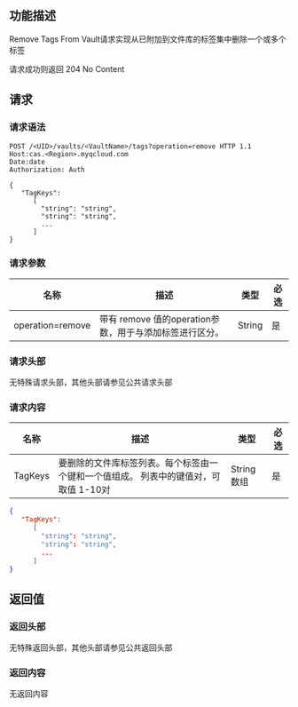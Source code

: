 ## 功能描述

Remove Tags From Vault请求实现从已附加到文件库的标签集中删除一个或多个标签

请求成功则返回 204 No Content

## 请求

### 请求语法

```HTTP
POST /<UID>/vaults/<VaultName>/tags?operation=remove HTTP 1.1
Host:cas.<Region>.myqcloud.com
Date:date
Authorization: Auth

{
   "TagKeys": 
      [
        "string": "string",
        "string": "string",
        ...
      ]
}
```

### 请求参数

| 名称               | 描述                                   | 类型     | 必选   |
| ---------------- | ------------------------------------ | ------ | ---- |
| operation=remove | 带有 remove 值的operation参数，用于与添加标签进行区分。 | String | 是    |

### 请求头部

无特殊请求头部，其他头部请参见公共请求头部

### 请求内容

| 名称      | 描述                                       | 类型       | 必选   |
| ------- | ---------------------------------------- | -------- | ---- |
| TagKeys | 要删除的文件库标签列表。每个标签由一个键和一个值组成。 列表中的键值对，可取值 1-10对 | String数组 | 是    |

```JSON
{
   "TagKeys": 
      [
        "string": "string",
        "string": "string",
        ...
      ]
}
```
## 返回值

### 返回头部

无特殊返回头部，其他头部请参见公共返回头部

### 返回内容

无返回内容



